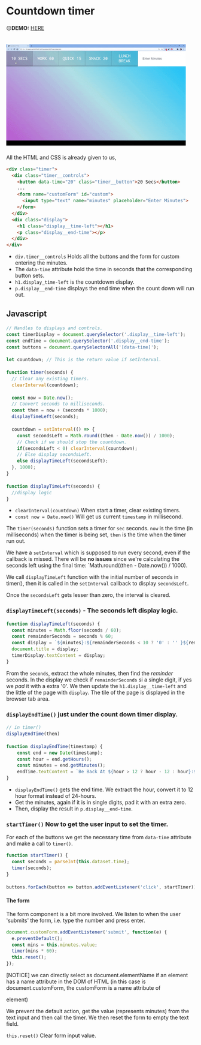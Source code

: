 # Countdown timer
🟡**DEMO:** [HERE](https://mitzelldone.github.io/JavaScript30/The%2030%20Projects/29%20-%20Countdown%20Timer/index.html)

![demo](https://github.com/Mitzelldone/JavaScript30/blob/main/The%2030%20Projects/images/29.demo.gif)
---

All the HTML and CSS is already given to us,

```HTML
<div class="timer">
  <div class="timer__controls">
    <button data-time="20" class="timer__button">20 Secs</button>
    ...
    <form name="customForm" id="custom">
      <input type="text" name="minutes" placeholder="Enter Minutes">
    </form>
  </div>
  <div class="display">
    <h1 class="display__time-left"></h1>
    <p class="display__end-time"></p>
  </div>
</div>
```

- `div.timer__controls` Holds all the buttons and the form for custom entering the minutes.
- The `data-time` attribute hold the time in seconds that the corresponding button sets.
- `h1.display_time-left` is the countdowm display.
- `p.display__end-time` displays the end time when the count down will run out.

## Javascript

```Javascript
// Handles to displays and controls.
const timerDisplay = document.querySelector('.display__time-left');
const endTime = document.querySelector('.display__end-time');
const buttons = document.querySelectorAll('[data-time]');

let countdown; // This is the return value if setInterval.

function timer(seconds) {
  // Clear any existing timers.
  clearInterval(countdown);

  const now = Date.now();
  // Convert seconds to milliseconds.
  const then = now + (seconds * 1000);
  displayTimeLeft(seconds);

  countdown = setInterval(() => {
    const secondsLeft = Math.round((then - Date.now()) / 1000);
    // Check if we should stop the countdown.
    if(secondsLeft < 0) clearInterval(countdown);
    // Else display secondsLeft.
    else displayTimeLeft(secondsLeft);
  }, 1000);
}

function displayTimeLeft(seconds) {
  //display logic
}
```

- `clearInterval(countdown)` When start a timer, clear existing timers.
- `const now = Date.now()` Will get us current `timestamp` in millisecond.

The `timer(seconds)` function sets a timer for `sec` seconds. `now` is the time (in milliseconds) when the timer is being set, `then` is the time when the timer run out.

We have a `setInterval` which is supposed to run every second, even if the callback is missed. There will be **no issues** since we're calculating the seconds left using the final time: `Math.round((then - Date.now()) / 1000).

We call `displayTimeLeft` function with the initial number of seconds in timer(), then it is called in the `setInterval` callback to display `secondsLeft`.

Once the `secondsLeft` gets lesser than zero, the interval is cleared.

### `displayTimeLeft(seconds)` - The seconds left display logic.

```Javascript
function displayTimeLeft(seconds) {
  const minutes = Math.floor(seconds / 60);
  const remainderSeconds = seconds % 60;
  const display = `${minutes}:${remainderSeconds < 10 ? '0' : '' }${remainderSeconds}`;
  document.title = display;
  timerDisplay.textContent = display;
}
```

From the `seconds`, extract the whole minutes, then find the _reminder_ seconds. In the display we check if `remainderSeconds` si a single digit, if yes we _pad_ it with a extra '0'. We then update the `h1.display__time-left` and the little of the page with `display`. The tile of the page is displayed in the browser tab area.

### `displayEndTime()` just under the count down timer display.

```Javascript
// in timer()
displayEndTime(then)

function displayEndTime(timestamp) {
    const end = new Date(timestamp);
    const hour = end.getHours();
    const minutes = end.getMinutes();
    endTime.textContent = `Be Back At ${hour > 12 ? hour - 12 : hour}:${minutes < 10 ? '0' : ''}${minutes}`;
}

```

- `displayEndTime()` gets the end time. We extract the hour, convert it to 12 hour format instead of 24-hours.
- Get the minutes, again if it is in single digits, pad it with an extra zero.
- Then, display the result in `p.display__end-time`.

### `startTimer()` Now to get the user input to set the timer.

For each of the buttons we get the necessary time from `data-time` attribute and make a call to `timer()`.

```Javascript
function startTimer() {
  const seconds = parseInt(this.dataset.time);
  timer(seconds);
}

buttons.forEach(button => button.addEventListener('click', startTimer));
```

#### The form

The form component is a bit more involved. We listen to when the user 'submits' the form, i.e. type the number and press enter.

```Javascript
document.customForm.addEventListener('submit', function(e) {
  e.preventDefault();
  const mins = this.minutes.value;
  timer(mins * 60);
  this.reset();
});
```

[NOTICE] we can directly select as document.elementName if an element has a name attribute in the DOM of HTML (in this case is document.customForm, the customForm is a name attribute of <form> element)

We prevent the default action, get the value (represents minutes) from the text input and then call the timer. We then reset the form to empty the text field.

`this.reset()` Clear form input value.
